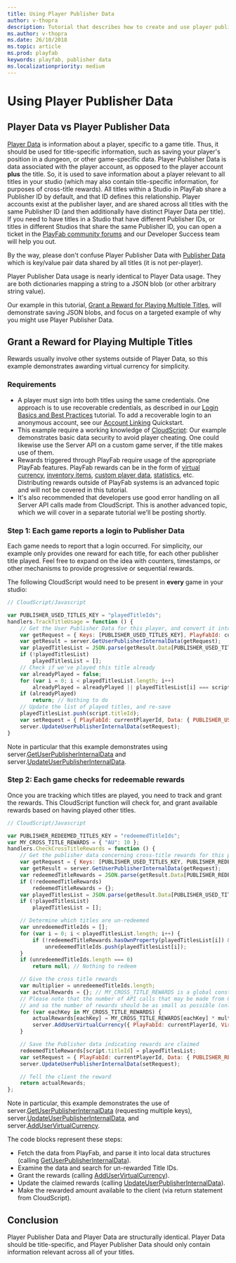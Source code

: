 ```yaml
---
title: Using Player Publisher Data
author: v-thopra
description: Tutorial that describes how to create and use player publisher data.
ms.author: v-thopra
ms.date: 26/10/2018
ms.topic: article
ms.prod: playfab
keywords: playfab, publisher data
ms.localizationpriority: medium
---
```


# Using Player Publisher Data

## Player Data vs Player Publisher Data

[Player Data](player-data-quickstart.md) is information about a player, specific to a game title. Thus, it should be used for title-specific information, such as saving your player's position in a dungeon, or other game-specific data. Player Publisher Data is data associated with the player account, as opposed to the player account **plus** the title. So, it is used to save information about a player relevant to all titles in your studio (which may also contain title-specific information, for purposes of cross-title rewards). All titles within a Studio in PlayFab share a Publisher ID by default, and that ID defines this relationship. Player accounts exist at the publisher layer, and are shared across all titles with the same Publisher ID (and then additionally have distinct Player Data per title). If you need to have titles in a Studio that have different Publisher IDs, or titles in different Studios that share the same Publisher ID, you can open a ticket in the [PlayFab community forums](https://community.playfab.com/) and our Developer Success team will help you out.

By the way, please don't confuse Player Publisher Data with [Publisher Data](../../config/titledata/using-publisher-data.md) which is key/value pair data shared by all titles (it is not per-player).

Player Publisher Data usage is nearly identical to Player Data usage. They are both dictionaries mapping a string to a JSON blob (or other arbitrary string value).

Our example in this tutorial, [Grant a Reward for Playing Multiple Titles](#grant-a-reward-for-pPlaying-multiple-titles), will demonstrate saving JSON blobs, and focus on a targeted example of why you might use Player Publisher Data.

## Grant a Reward for Playing Multiple Titles

Rewards usually involve other systems outside of Player Data, so this example demonstrates awarding virtual currency for simplicity.

### Requirements

- A player must sign into both titles using the same credentials. One approach is to use recoverable credentials, as described in our [Login Basics and Best Practices](../../authentication/platform-specific-authentication/login-basics-best-practices.md) tutorial. To add a recoverable login to an anonymous account, see our [Account Linking](../../authentication/linking-unlinking/account-linking-quickstart.md) Quickstart.
- This example require a working knowledge of [CloudScript](../../automation/cloudscript/writing-custom-cloudscript.md): Our example demonstrates basic data security to avoid player cheating. One could likewise use the Server API on a custom game server, if the title makes use of them.
- Rewards triggered through PlayFab require usage of the appropriate PlayFab features. PlayFab rewards can be in the form of [virtual currency](../../commerce/economy/currencies.md), [inventory items](player-inventory.md), [custom player data](player-data-quickstart.md), [statistics](using-player-statistics.md), etc. Distributing rewards outside of PlayFab systems is an advanced topic and will not be covered in this tutorial.
- It's also recommended that developers use good error handling on all Server API calls made from CloudScript. This is another advanced topic, which we will cover in a separate tutorial we'll be posting shortly.

### Step 1: Each game reports a login to Publisher Data

Each game needs to report that a login occurred. For simplicity, our example only provides one reward for each title, for each other publisher title played. Feel free to expand on the idea with counters, timestamps, or other mechanisms to provide progressive or sequential rewards.

The following CloudScript would need to be present in **every** game in your studio:

```javascript
// CloudScript/Javascript

var PUBLISHER_USED_TITLES_KEY = "playedTitleIds";
handlers.TrackTitleUsage = function () {
    // Get the User Publisher Data for this player, and convert it into our expected format
    var getRequest = { Keys: [PUBLISHER_USED_TITLES_KEY], PlayFabId: currentPlayerId };
    var getResult = server.GetUserPublisherInternalData(getRequest);
    var playedTitlesList = JSON.parse(getResult.Data[PUBLISHER_USED_TITLES_KEY].Value); // format is arbitrary, but this example assumes Array<string>
    if (!playedTitlesList)
        playedTitlesList = [];
    // Check if we've played this title already
    var alreadyPlayed = false;
    for (var i = 0; i < playedTitlesList.length; i++)
        alreadyPlayed = alreadyPlayed || playedTitlesList[i] === script.titleId;
    if (alreadyPlayed)
        return; // Nothing to do
    // Update the list of played titles, and re-save
    playedTitlesList.push(script.titleId);
    var setRequest = { PlayFabId: currentPlayerId, Data: { PUBLISHER_USED_TITLES_KEY: JSON.stringify(playedTitlesList) } };
    server.UpdateUserPublisherInternalData(setRequest);
}
```

Note in particular that this example demonstrates using server.[GetUserPublisherInternalData](xref:titleid.playfabapi.com.server.playerdatamanagement.getuserpublisherinternaldata) and server.[UpdateUserPublisherInternalData](xref:titleid.playfabapi.com.server.playerdatamanagement.updateuserpublisherinternaldata). 

### Step 2: Each game checks for redeemable rewards

Once you are tracking which titles are played, you need to track and grant the rewards. This CloudScript function will check for, and grant available rewards based on having played other titles.

```javascript
// CloudScript/Javascript

var PUBLISHER_REDEEMED_TITLES_KEY = "redeemedTitleIds";
var MY_CROSS_TITLE_REWARDS = { "AU": 10 };
handlers.CheckCrossTitleRewards = function () {
    // Get the publisher data concerning cross-title rewards for this player
    var getRequest = { Keys: [PUBLISHER_USED_TITLES_KEY, PUBLISHER_REDEEMED_TITLES_KEY], PlayFabId: currentPlayerId };
    var getResult = server.GetUserPublisherInternalData(getRequest);
    var redeemedTitleRewards = JSON.parse(getResult.Data[PUBLISHER_REDEEMED_TITLES_KEY].Value); // format is arbitrary, but this example assumes { [key: string]: Array<string> }
    if (!redeemedTitleRewards)
        redeemedTitleRewards = {};
    var playedTitlesList = JSON.parse(getResult.Data[PUBLISHER_USED_TITLES_KEY].Value); // format is arbitrary, but this example assumes Array<string>
    if (!playedTitlesList)
        playedTitlesList = [];

    // Determine which titles are un-redeemed
    var unredeemedTitleIds = [];
    for (var i = 0; i < playedTitlesList.length; i++) {
        if (!redeemedTitleRewards.hasOwnProperty(playedTitlesList[i]) && playedTitlesList[i] !== script.titleId)
            unredeemedTitleIds.push(playedTitlesList[i]);
    }
    if (unredeemedTitleIds.length === 0)
        return null; // Nothing to redeem

    // Give the cross title rewards
    var multiplier = unredeemedTitleIds.length;
    var actualRewards = {}; // MY_CROSS_TITLE_REWARDS is a global constant, so don't modify it or you'll mess up future calls
    // Please note that the number of API calls that may be made from CloudScript, as well as the total available processing time is limited,
    // and so the number of rewards should be as small as possible (only one VC, in this case)
    for (var eachKey in MY_CROSS_TITLE_REWARDS) {
        actualRewards[eachKey] = MY_CROSS_TITLE_REWARDS[eachKey] * multiplier;
        server.AddUserVirtualCurrency({ PlayFabId: currentPlayerId, VirtualCurrency: eachKey, Amount: MY_CROSS_TITLE_REWARDS[eachKey] }); // Can only add 1 VC at a time
    }

    // Save the Publisher data indicating rewards are claimed
    redeemedTitleRewards[script.titleId] = playedTitlesList;
    var setRequest = { PlayFabId: currentPlayerId, Data: { PUBLISHER_REDEEMED_TITLES_KEY: JSON.stringify(redeemedTitleRewards) } };
    server.UpdateUserPublisherInternalData(setRequest);

    // Tell the client the reward
    return actualRewards;
};
```

Note in particular, this example demonstrates the use of server.[GetUserPublisherInternalData](xref:titleid.playfabapi.com.server.playerdatamanagement.getuserpublisherinternaldata) (requesting multiple keys), server.[UpdateUserPublisherInternalData](xref:titleid.playfabapi.com.server.playerdatamanagement.updateuserpublisherinternaldata), and server.[AddUserVirtualCurrency](xref:titleid.playfabapi.com.server.playeritemmanagement.adduservirtualcurrency).

The code blocks represent these steps:

- Fetch the data from PlayFab, and parse it into local data structures (calling [GetUserPublisherInternalData](xref:titleid.playfabapi.com.server.playerdatamanagement.getuserpublisherinternaldata)).
- Examine the data and search for un-rewarded Title IDs.
- Grant the rewards (calling [AddUserVirtualCurrency](xref:titleid.playfabapi.com.server.playeritemmanagement.adduservirtualcurrency)).
- Update the claimed rewards (calling [UpdateUserPublisherInternalData](xref:titleid.playfabapi.com.server.playerdatamanagement.updateuserpublisherinternaldata)).
- Make the rewarded amount available to the client (via return statement from CloudScript).

## Conclusion

Player Publisher Data and Player Data are structurally identical. Player Data should be title-specific, and Player Publisher Data should only contain information relevant across all of your titles.
